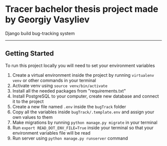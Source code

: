 # Tracer bachelor thesis project made by Georgiy Vasyliev

Django build bug-tracking system

---

## Getting Started

To run this project locally you will need to set your environment variables

1. Create a virtual environment inside the project by running `virtualenv venv` or other commands in your terminal
2. Activate venv using `source venv/bin/activate`
3. Install all the needed packages from "requirements.txt"
4. Install PostgreSQL to your computer, create new database and connect it to the project
5. Create a new file named `.env` inside the `bugTrack` folder
6. Copy all the variables inside `bugTrack/.template.env` and assign your own values to them
7. Make migrations by running `python manage.py migrate` in your terminal
8. Run `export READ_DOT_ENV_FILE=True` inside your terminal so that your environment variables file will be read
9. Run server using `python manage.py runserver` command
